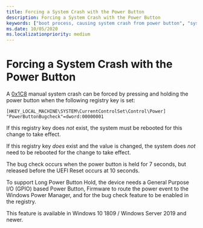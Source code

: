 ```yaml
---
title: Forcing a System Crash with the Power Button
description: Forcing a System Crash with the Power Button
keywords: ["boot process, causing system crash from power button", "system crash, power button", "bug check, power button"]
ms.date: 10/05/2020 
ms.localizationpriority: medium
---
```


# Forcing a System Crash with the Power Button

A [0x1C8](https://docs.microsoft.com/en-us/windows-hardware/drivers/debugger/bug-check-0x1c8--manually-initiated-power-button-hold#manually_initiated_power_button_hold-parameters) manual system crash can be forced by pressing and holding the power button when the following registry key is set:

    [HKEY_LOCAL_MACHINE\SYSTEM\CurrentControlSet\Control\Power]
    "PowerButtonBugcheck"=dword:00000001

If this registry key does *not* exist, the system must be rebooted for this change to take effect.

If this registry key *does* exist and the value is changed, the system does *not* need to be rebooted for the change to take effect.

The bug check occurs when the power button is held for 7 seconds, but released before the UEFI Reset occurs at 10 seconds.

To support Long Power Button Hold, the device needs a General Purpose I/O (GPIO) based Power Button, Firmware to route the power event to the Windows Power Manager, and for the bug check feature to be enabled in the registry.

This feature is available in Windows 10 1809 / Windows Server 2019 and newer.
